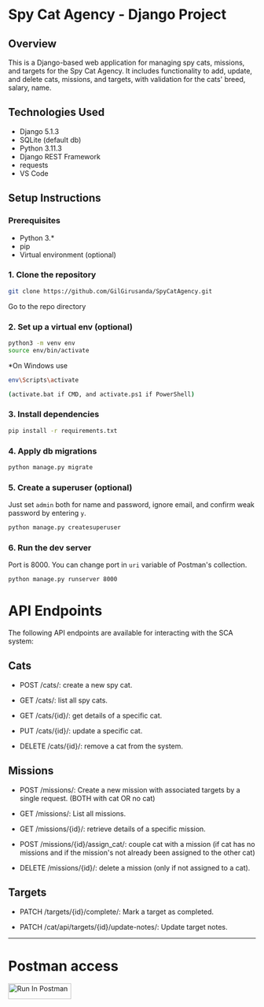 # Spy Cat Agency - Django Project

## Overview
This is a Django-based web application for managing spy cats, missions, and targets for the Spy Cat Agency. It includes functionality to add, update, and delete cats, missions, and targets, with validation for the cats' breed, salary, name.

## Technologies Used
- Django 5.1.3
- SQLite (default db)
- Python 3.11.3
- Django REST Framework 
- requests
- VS Code 

## Setup Instructions

### Prerequisites
- Python 3.*
- pip
- Virtual environment (optional)

### 1. Clone the repository

```bash
git clone https://github.com/GilGirusanda/SpyCatAgency.git
```
Go to the repo directory

### 2. Set up a virtual env (optional)

```bash
python3 -m venv env
source env/bin/activate
```
\*On Windows use
```bash
env\Scripts\activate

(activate.bat if CMD, and activate.ps1 if PowerShell)
```

### 3. Install dependencies

```bash
pip install -r requirements.txt
```

### 4. Apply db migrations

```bash
python manage.py migrate
```

### 5. Create a superuser (optional)
Just set `admin` both for name and password, ignore email, and confirm weak password by entering `y`.
```bash
python manage.py createsuperuser
```

### 6. Run the dev server
Port is 8000. You can change port in `uri` variable of Postman's collection.
```bash
python manage.py runserver 8000
```

# API Endpoints
The following API endpoints are available for interacting with the SCA system:

## Cats

- POST /cats/: create a new spy cat.

- GET /cats/: list all spy cats.

- GET /cats/{id}/: get details of a specific cat.

- PUT /cats/{id}/: update a specific cat.

- DELETE /cats/{id}/: remove a cat from the system.

## Missions

- POST /missions/: Create a new mission with associated targets by a single request. (BOTH with cat OR no cat)

- GET /missions/: List all missions.

- GET /missions/{id}/: retrieve details of a specific mission.

- POST /missions/{id}/assign_cat/: couple cat with a mission (if cat has no missions and if the mission's not already been assigned to the other cat)

- DELETE /missions/{id}/: delete a mission (only if not assigned to a cat).

## Targets

- PATCH /targets/{id}/complete/: Mark a target as completed.

- PATCH /cat/api/targets/{id}/update-notes/: Update target notes.

---
# Postman access

[<img src="https://run.pstmn.io/button.svg" alt="Run In Postman" style="width: 128px; height: 32px;">](https://god.gw.postman.com/run-collection/37632251-48112f17-59fd-48cc-925c-6cf16087e23d?action=collection%2Ffork&source=rip_markdown&collection-url=entityId%3D37632251-48112f17-59fd-48cc-925c-6cf16087e23d%26entityType%3Dcollection%26workspaceId%3D988009fd-3ead-457d-b56a-478adbd77641)